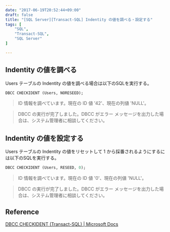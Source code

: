 ```yaml
---
date: "2017-06-19T20:52:44+09:00"
draft: false
title: "[SQL Server][Transact-SQL] Indentity の値を調べる・設定する"
tags: [
	"SQL",
	"Transact-SQL",
	"SQL Server"
]

---
```


## Indentity の値を調べる
Users テーブルの Indentity の値を調べる場合は以下のSQLを実行する。
```sql
DBCC CHECKIDENT (Users, NORESEED);
```

> ID 情報を調べています。現在の ID 値 '42'、現在の列値 'NULL'。

> DBCC の実行が完了しました。DBCC がエラー メッセージを出力した場合は、システム管理者に相談してください。

## Indentity の値を設定する
Users テーブルの Indentity の値をリセットして 1 から採番されるようにするには以下のSQLを実行する。
```sql
DBCC CHECKIDENT (Users, RESEED, 0);
```

> ID 情報を調べています。現在の ID 値 '0'、現在の列値 'NULL'。

> DBCC の実行が完了しました。DBCC がエラー メッセージを出力した場合は、システム管理者に相談してください。

## Reference
[DBCC CHECKIDENT \(Transact\-SQL\) \| Microsoft Docs](https://docs.microsoft.com/en-us/sql/t-sql/database-console-commands/dbcc-checkident-transact-sql)
